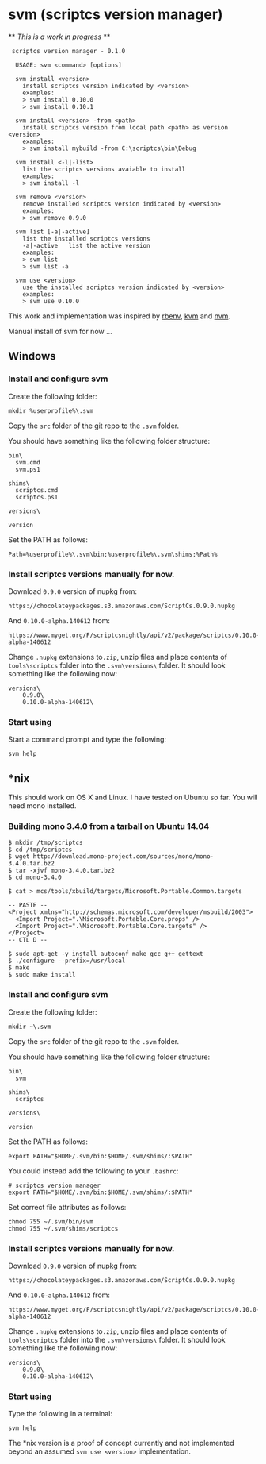 svm (scriptcs version manager)
===

** *This is a work in progress* **


     scriptcs version manager - 0.1.0

      USAGE: svm <command> [options]

      svm install <version>
    	install scriptcs version indicated by <version>
    	examples:
    	> svm install 0.10.0
    	> svm install 0.10.1

      svm install <version> -from <path>
    	install scriptcs version from local path <path> as version <version>
    	examples:
    	> svm install mybuild -from C:\scriptcs\bin\Debug

      svm install <-l|-list>
    	list the scriptcs versions avaiable to install
    	examples:
    	> svm install -l

      svm remove <version>
    	remove installed scriptcs version indicated by <version>
    	examples:
    	> svm remove 0.9.0

      svm list [-a|-active]
    	list the installed scriptcs versions
    	-a|-active   list the active version
    	examples:
    	> svm list
    	> svm list -a

      svm use <version>
    	use the installed scriptcs version indicated by <version>
    	examples:
    	> svm use 0.10.0

This work and implementation was inspired by [rbenv](https://github.com/sstephenson/rbenv), [kvm](https://github.com/aspnet/KRuntime/tree/dev/setup) and [nvm](https://github.com/creationix/nvm).

Manual install of svm for now ...

## Windows ##

### Install and configure svm ###

Create the following folder:

`mkdir %userprofile%\.svm`

Copy the `src` folder of the git repo to the `.svm` folder.

You should have something like the following folder structure:


    bin\
      svm.cmd
      svm.ps1

    shims\
      scriptcs.cmd
      scriptcs.ps1

    versions\

    version

Set the PATH as follows:

	Path=%userprofile%\.svm\bin;%userprofile%\.svm\shims;%Path%

### Install scriptcs versions manually for now. ###

Download `0.9.0` version of nupkg from:

	https://chocolateypackages.s3.amazonaws.com/ScriptCs.0.9.0.nupkg

And `0.10.0-alpha.140612` from:

	https://www.myget.org/F/scriptcsnightly/api/v2/package/scriptcs/0.10.0-alpha-140612

Change `.nupkg` extensions to`.zip`, unzip files and place contents of `tools\scriptcs` folder into the `.svm\versions\` folder. It should look something like the following now:

	versions\
		0.9.0\
		0.10.0-alpha-140612\

### Start using ###

Start a command prompt and type the following:

	svm help


## *nix ##

This should work on OS X and Linux. I have tested on Ubuntu so far. You will need mono installed.

### Building mono 3.4.0 from a tarball on Ubuntu 14.04 ###

	$ mkdir /tmp/scriptcs
	$ cd /tmp/scriptcs
	$ wget http://download.mono-project.com/sources/mono/mono-3.4.0.tar.bz2
	$ tar -xjvf mono-3.4.0.tar.bz2
	$ cd mono-3.4.0

	$ cat > mcs/tools/xbuild/targets/Microsoft.Portable.Common.targets

	-- PASTE --
	<Project xmlns="http://schemas.microsoft.com/developer/msbuild/2003">
	  <Import Project=".\Microsoft.Portable.Core.props" />
	  <Import Project=".\Microsoft.Portable.Core.targets" />
	</Project>
	-- CTL D --

	$ sudo apt-get -y install autoconf make gcc g++ gettext
	$ ./configure --prefix=/usr/local
	$ make
	$ sudo make install


### Install and configure svm ###

Create the following folder:

`mkdir ~\.svm`

Copy the `src` folder of the git repo to the `.svm` folder.

You should have something like the following folder structure:


    bin\
      svm

    shims\
      scriptcs

    versions\

    version

Set the PATH as follows:

	export PATH="$HOME/.svm/bin:$HOME/.svm/shims/:$PATH"

You could instead add the following to your `.bashrc`:

	# scriptcs version manager
	export PATH="$HOME/.svm/bin:$HOME/.svm/shims/:$PATH"

Set correct file attributes as follows:

	chmod 755 ~/.svm/bin/svm
	chmod 755 ~/.svm/shims/scriptcs


### Install scriptcs versions manually for now. ###

Download `0.9.0` version of nupkg from:

	https://chocolateypackages.s3.amazonaws.com/ScriptCs.0.9.0.nupkg

And `0.10.0-alpha.140612` from:

	https://www.myget.org/F/scriptcsnightly/api/v2/package/scriptcs/0.10.0-alpha-140612

Change `.nupkg` extensions to`.zip`, unzip files and place contents of `tools\scriptcs` folder into the `.svm\versions\` folder. It should look something like the following now:

	versions\
		0.9.0\
		0.10.0-alpha-140612\

### Start using ###

Type the following in a terminal:

	svm help

The *nix version is a proof of concept currently and not implemented beyond an assumed `svm use <version>` implementation.

